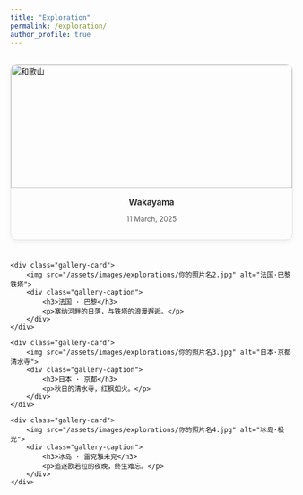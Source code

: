 ```yaml
---
title: "Exploration"
permalink: /exploration/
author_profile: true
---
```


<style>
    .gallery-grid {
        display: grid;
        grid-template-columns: repeat(auto-fill, minmax(300px, 1fr));
        gap: 1.5rem; /* 网格间距 */
        padding: 1rem 0;
    }
    .gallery-card {
        border: 1px solid #e0e0e0;
        border-radius: 12px;
        overflow: hidden;
        box-shadow: 0 4px 8px rgba(0,0,0,0.05);
        transition: transform 0.3s ease, box-shadow 0.3s ease;
    }
    .gallery-card:hover {
        transform: translateY(-5px);
        box-shadow: 0 8px 16px rgba(0,0,0,0.1);
    }
    .gallery-card img {
        width: 100%;
        height: 220px;
        object-fit: cover; /* 保证图片不变形 */
        display: block;
    }
    .gallery-caption {
        padding: 1rem;
        text-align: center;
        font-size: 0.9em;
        color: #555;
    }
    .gallery-caption h3 {
        margin: 0 0 0.5rem 0;
        font-size: 1.2em;
        color: #333;
    }
</style>

<div class="gallery-grid">
    <div class="gallery-card">
        <img src="{{ '/images/Wakayama.png' | relative_url }}" alt="和歌山">
        <div class="gallery-caption">
            <h3>Wakayama</h3>
            <p>11 March, 2025</p>
        </div>
    </div>

    <div class="gallery-card">
        <img src="/assets/images/explorations/你的照片名2.jpg" alt="法国·巴黎铁塔">
        <div class="gallery-caption">
            <h3>法国 · 巴黎</h3>
            <p>塞纳河畔的日落，与铁塔的浪漫邂逅。</p>
        </div>
    </div>

    <div class="gallery-card">
        <img src="/assets/images/explorations/你的照片名3.jpg" alt="日本·京都清水寺">
        <div class="gallery-caption">
            <h3>日本 · 京都</h3>
            <p>秋日的清水寺，红枫如火。</p>
        </div>
    </div>

    <div class="gallery-card">
        <img src="/assets/images/explorations/你的照片名4.jpg" alt="冰岛·极光">
        <div class="gallery-caption">
            <h3>冰岛 · 雷克雅未克</h3>
            <p>追逐欧若拉的夜晚，终生难忘。</p>
        </div>
    </div>
</div>
